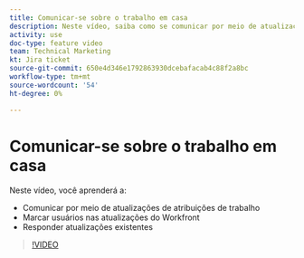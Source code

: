 ```yaml
---
title: Comunicar-se sobre o trabalho em casa
description: Neste vídeo, saiba como se comunicar por meio de atualizações de atribuições de trabalho, marcar usuários em atualizações e responder a atualizações existentes.
activity: use
doc-type: feature video
team: Technical Marketing
kt: Jira ticket
source-git-commit: 650e4d346e1792863930dcebafacab4c88f2a8bc
workflow-type: tm+mt
source-wordcount: '54'
ht-degree: 0%

---
```


# Comunicar-se sobre o trabalho em casa

Neste vídeo, você aprenderá a:

* Comunicar por meio de atualizações de atribuições de trabalho
* Marcar usuários nas atualizações do Workfront
* Responder atualizações existentes

>[!VIDEO](https://video.tv.adobe.com/v/335102/?quality=12&learn=on)
